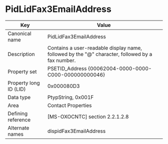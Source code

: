 # PidLidFax3EmailAddress

| Key | Value |
|---|---|
| Canonical name | PidLidFax3EmailAddress |
| Description | Contains a user-readable display name, followed by the "@" character, followed by a fax number. |
| Property set | PSETID_Address {00062004-0000-0000-C000-000000000046} |
| Property long ID (LID) | 0x000080D3 |
| Data type | PtypString, 0x001F |
| Area | Contact Properties |
| Defining reference | [MS-OXOCNTC] section 2.2.1.2.8 |
| Alternate names | dispidFax3EmailAddress |
